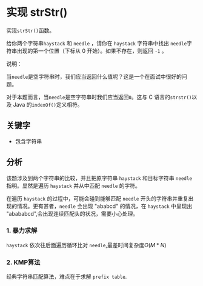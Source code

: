 # 实现 strStr()

实现`strStr()`函数。

给你两个字符串`haystack` 和 `needle` ，请你在 `haystack` 字符串中找出 `needle`字符串出现的第一个位置（下标从 0 开始）。如果不存在，则返回 `-1` 。

说明：

当`needle`是空字符串时，我们应当返回什么值呢？这是一个在面试中很好的问题。

对于本题而言，当`needle`是空字符串时我们应当返回`0`。这与 C 语言的`strstr()`以及 Java 的`indexOf()`定义相符。

## 关键字

- 包含字符串

## 分析

该题涉及到两个字符串的比较，并且把原字符串 `haystack` 和目标字符串 `needle` 指明。显然是遍历 `haystack` 并从中匹配 `needle` 的字符。

在遍历 `haystack` 的过程中，可能会碰到能够匹配 `needle` 开头的字符串并重复出现的情况。更有甚者，`needle` 会出现 "ababcd" 的情况，在 `haystack` 中呈现出 "abababcd",会出现连续匹配头的状况，需要小心处理。

### 1. 暴力求解

`haystack` 依次往后面遍历循环比对 `needle`,最差时间复杂度${O(M*N)}$

### 2. KMP算法

经典字符串匹配算法，难点在于求解 `prefix table`.


